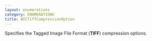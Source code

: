 ```yaml
---
layout: enumerations
category: ENUMERATIONS
title: WICTiffCompressionOption
---
```


Specifies the Tagged Image File Format (**TIFF**) compression options.
